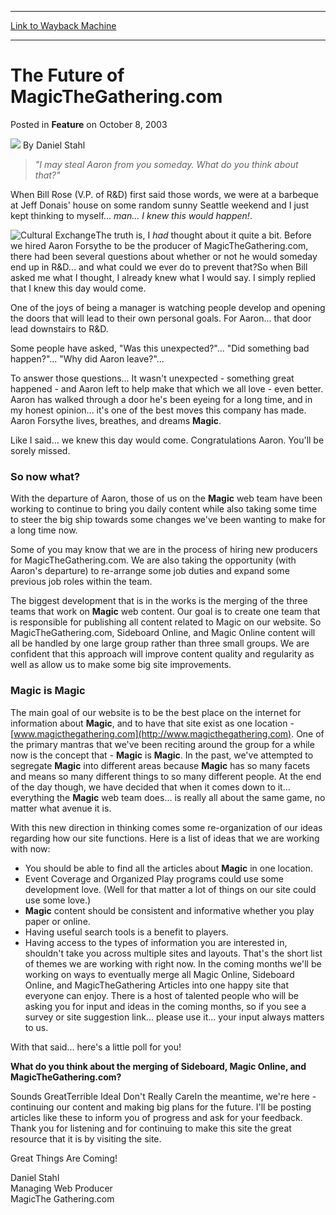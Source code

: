 
---
[Link to Wayback Machine](https://web.archive.org/web/20210429030720/https://magic.wizards.com/en/articles/archive/feature/future-magicthegatheringcom-2003-10-08)

[_metadata_:wayback_url]:- "https://magic.wizards.com/en/articles/archive/feature/future-magicthegatheringcom-2003-10-08"
[_metadata_:wayback_raw_url]:- "https://web.archive.org/web/20210429030720id_/https://magic.wizards.com/en/articles/archive/feature/future-magicthegatheringcom-2003-10-08"
[_metadata_:wayback_capture_timestamp]:- "2021-04-29 03:07:20+00:00"
[_metadata_:publish_date]:- "2003-10-08"
[_metadata_:description]:- "`I may steal Aaron from you someday. What do you think about that?` When Bill Rose (V.P. of R&D) first said those words, we were at a barbeque at Jeff Donais' house on some random sunny Seattle weekend and I just kept thinking to myself... man... I knew this would happen!.The truth is, I had thought about it quite a bit. Before we hired Aaron Forsythe to be the producer of"
[_metadata_:generator]:- "Drupal 7 (http://drupal.org)"
---


The Future of MagicTheGathering.com
===================================



 Posted in **Feature**
 on October 8, 2003 






![](https://media.magic.wizards.com/styles/auth_small/public/generic-avatar-150_296.png)
By Daniel Stahl












> *"I may steal Aaron from you someday. What do you think about that?"* 

When Bill Rose (V.P. of R&D) first said those words, we were at a barbeque at Jeff Donais' house on some random sunny Seattle weekend and I just kept thinking to myself... *man... I knew this would happen!*.

![Cultural Exchange](http://gatherer.wizards.com/Handlers/Image.ashx?type=card&name=Cultural+Exchange)The truth is, I *had* thought about it quite a bit. Before we hired Aaron Forsythe to be the producer of MagicTheGathering.com, there had been several questions about whether or not he would someday end up in R&D... and what could we ever do to prevent that?So when Bill asked me what I thought, I already knew what I would say. I simply replied that I knew this day would come.

One of the joys of being a manager is watching people develop and opening the doors that will lead to their own personal goals. For Aaron... that door lead downstairs to R&D. 

Some people have asked, "Was this unexpected?"... "Did something bad happen?"... "Why did Aaron leave?"...

To answer those questions... It wasn't unexpected - something great happened - and Aaron left to help make that which we all love - even better. Aaron has walked through a door he's been eyeing for a long time, and in my honest opinion... it's one of the best moves this company has made. Aaron Forsythe lives, breathes, and dreams **Magic**.

Like I said... we knew this day would come. Congratulations Aaron. You'll be sorely missed.

### So now what?

With the departure of Aaron, those of us on the **Magic** web team have been working to continue to bring you daily content while also taking some time to steer the big ship towards some changes we've been wanting to make for a long time now.

Some of you may know that we are in the process of hiring new producers for MagicTheGathering.com. We are also taking the opportunity (with Aaron's departure) to re-arrange some job duties and expand some previous job roles within the team. 

The biggest development that is in the works is the merging of the three teams that work on **Magic** web content. Our goal is to create one team that is responsible for publishing all content related to Magic on our website. So MagicTheGathering.com, Sideboard Online, and Magic Online content will all be handled by one large group rather than three small groups. We are confident that this approach will improve content quality and regularity as well as allow us to make some big site improvements. 

### Magic is Magic

The main goal of our website is to be the best place on the internet for information about **Magic**, and to have that site exist as one location - [www.magicthegathering.com](http://www.magicthegathering.com). One of the primary mantras that we've been reciting around the group for a while now is the concept that - **Magic** is **Magic**. In the past, we've attempted to segregate **Magic** into different areas because **Magic** has so many facets and means so many different things to so many different people. At the end of the day though, we have decided that when it comes down to it... everything the **Magic** web team does... is really all about the same game, no matter what avenue it is.

With this new direction in thinking comes some re-organization of our ideas regarding how our site functions. Here is a list of ideas that we are working with now:

- You should be able to find all the articles about **Magic** in one location.
- Event Coverage and Organized Play programs could use some development love. (Well for that matter a lot of things on our site could use some love.)
- **Magic** content should be consistent and informative whether you play paper or online.
- Having useful search tools is a benefit to players.
- Having access to the types of information you are interested in, shouldn't take you across multiple sites and layouts.
That's the short list of themes we are working with right now. In the coming months we'll be working on ways to eventually merge all Magic Online, Sideboard Online, and MagicTheGathering Articles into one happy site that everyone can enjoy. There is a host of talented people who will be asking you for input and ideas in the coming months, so if you see a survey or site suggestion link... please use it... your input always matters to us.

With that said... here's a little poll for you!

**What do you think about the merging of Sideboard, Magic Online, and MagicTheGathering.com?**

Sounds GreatTerrible IdeaI Don't Really CareIn the meantime, we're here - continuing our content and making big plans for the future. I'll be posting articles like these to inform you of progress and ask for your feedback. Thank you for listening and for continuing to make this site the great resource that it is by visiting the site.

Great Things Are Coming!

Daniel Stahl  
 Managing Web Producer  
 MagicThe Gathering.com








